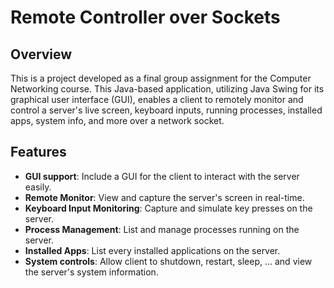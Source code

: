 # Remote Controller over Sockets

## Overview
This is a project developed as a final group assignment for the Computer Networking course. This Java-based application, utilizing Java Swing for its graphical user interface (GUI), enables a client to remotely monitor and control a server's live screen, keyboard inputs, running processes, installed apps, system info, and more over a network socket.

## Features
- **GUI support**: Include a GUI for the client to interact with the server easily.
- **Remote Monitor**: View and capture the server's screen in real-time.
- **Keyboard Input Monitoring**: Capture and simulate key presses on the server.
- **Process Management**: List and manage processes running on the server.
- **Installed Apps**: List every installed applications on the server.
- **System controls**: Allow client to shutdown, restart, sleep, ... and view the server's system information.
